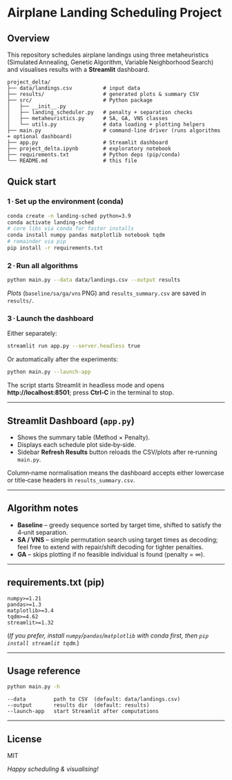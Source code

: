# Airplane Landing Scheduling Project

## Overview
This repository schedules airplane landings using three metaheuristics (Simulated Annealing, Genetic Algorithm, Variable Neighborhood Search) and visualises results with a **Streamlit** dashboard.

```
project_delta/
├── data/landings.csv          # input data
├── results/                   # generated plots & summary CSV
├── src/                       # Python package
│   ├── __init__.py
│   ├── landing_scheduler.py   # penalty + separation checks
│   ├── metaheuristics.py      # SA, GA, VNS classes
│   └── utils.py               # data loading + plotting helpers
├── main.py                    # command‑line driver (runs algorithms + optional dashboard)
├── app.py                     # Streamlit dashboard
├── project_delta.ipynb        # exploratory notebook
├── requirements.txt           # Python deps (pip/conda)
└── README.md                  # this file
```

## Quick start
### 1 · Set up the environment (conda)
```bash
conda create -n landing-sched python=3.9
conda activate landing-sched
# core libs via conda for faster installs
conda install numpy pandas matplotlib notebook tqdm
# remainder via pip
pip install -r requirements.txt
```

### 2 · Run all algorithms
```bash
python main.py --data data/landings.csv --output results
```
*Plots* (`baseline/sa/ga/vns` PNG) and `results_summary.csv` are saved in `results/`.

### 3 · Launch the dashboard
Either separately:
```bash
streamlit run app.py --server.headless true
```
Or automatically after the experiments:
```bash
python main.py --launch-app
```
The script starts Streamlit in headless mode and opens **http://localhost:8501**; press **Ctrl‑C** in the terminal to stop.

---
## Streamlit Dashboard (`app.py`)
* Shows the summary table (Method × Penalty).
* Displays each schedule plot side‑by‑side.
* Sidebar **Refresh Results** button reloads the CSV/plots after re‑running `main.py`.

Column‑name normalisation means the dashboard accepts either lowercase or title‑case headers in `results_summary.csv`.

---
## Algorithm notes
* **Baseline** – greedy sequence sorted by target time, shifted to satisfy the 4‑unit separation.
* **SA / VNS** – simple permutation search using target times as decoding; feel free to extend with repair/shift decoding for tighter penalties.
* **GA** – skips plotting if no feasible individual is found (penalty = ∞).

---
## requirements.txt (pip)
```
numpy>=1.21
pandas>=1.3
matplotlib>=3.4
tqdm>=4.62
streamlit>=1.32
```
(*If you prefer, install `numpy`/`pandas`/`matplotlib` with conda first, then `pip install streamlit tqdm`.*)

---
## Usage reference
```bash
python main.py -h
```
```
--data         path to CSV  (default: data/landings.csv)
--output       results dir  (default: results)
--launch-app   start Streamlit after computations
```

---
## License
MIT

*Happy scheduling & visualising!*

